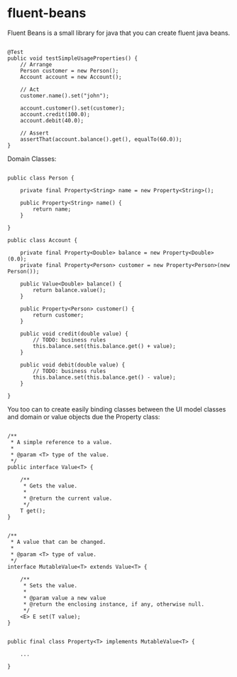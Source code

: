 # fluent-beans

Fluent Beans is a small library for java that you can create fluent java beans.

```

@Test
public void testSimpleUsageProperties() {
	// Arrange
	Person customer = new Person();
	Account account = new Account();
	
	// Act
	customer.name().set("john");
	
	account.customer().set(customer);
	account.credit(100.0);
	account.debit(40.0);
	
	// Assert
	assertThat(account.balance().get(), equalTo(60.0));
}

```

Domain Classes:


```

public class Person {
	
	private final Property<String> name = new Property<String>();

	public Property<String> name() {
		return name;
	}

}

```


```
public class Account {
	
	private final Property<Double> balance = new Property<Double>(0.0);
	private final Property<Person> customer = new Property<Person>(new Person());

	public Value<Double> balance() {
		return balance.value();
	}
	
	public Property<Person> customer() {
		return customer;
	}

	public void credit(double value) {
		// TODO: business rules
		this.balance.set(this.balance.get() + value);
	}
	
	public void debit(double value) {
		// TODO: business rules 
		this.balance.set(this.balance.get() - value);
	}

} 

```


You too can to create easily binding classes between the UI model classes and domain or value objects due the Property class:

```

/**
 * A simple reference to a value.
 *  
 * @param <T> type of the value.
 */
public interface Value<T> {
	
	/**
	 * Gets the value.
	 * 
	 * @return the current value.
	 */
	T get();
}

```

```

/**
 * A value that can be changed.
 *  
 * @param <T> type of value.
 */
interface MutableValue<T> extends Value<T> {
	
	/**
	 * Sets the value.
	 * 
	 * @param value a new value
	 * @return the enclosing instance, if any, otherwise null.
	 */
	<E> E set(T value);
}

```

```

public final class Property<T> implements MutableValue<T> {

	...

}
 
```

 